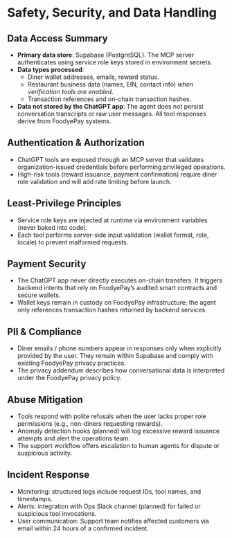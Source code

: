 # Safety, Security, and Data Handling

## Data Access Summary
- **Primary data store**: Supabase (PostgreSQL). The MCP server authenticates using service role keys stored in environment secrets.
- **Data types processed**:
  - Diner wallet addresses, emails, reward status.
  - Restaurant business data (names, EIN, contact info) *when verification tools are enabled*.
  - Transaction references and on-chain transaction hashes.
- **Data not stored by the ChatGPT app**: The agent does not persist conversation transcripts or raw user messages. All tool responses derive from FoodyePay systems.

## Authentication & Authorization
- ChatGPT tools are exposed through an MCP server that validates organization-issued credentials before performing privileged operations.
- High-risk tools (reward issuance, payment confirmation) require diner role validation and will add rate limiting before launch.

## Least-Privilege Principles
- Service role keys are injected at runtime via environment variables (never baked into code).
- Each tool performs server-side input validation (wallet format, role, locale) to prevent malformed requests.

## Payment Security
- The ChatGPT app never directly executes on-chain transfers. It triggers backend intents that rely on FoodyePay’s audited smart contracts and secure wallets.
- Wallet keys remain in custody on FoodyePay infrastructure; the agent only references transaction hashes returned by backend services.

## PII & Compliance
- Diner emails / phone numbers appear in responses only when explicitly provided by the user. They remain within Supabase and comply with existing FoodyePay privacy practices.
- The privacy addendum describes how conversational data is interpreted under the FoodyePay privacy policy.

## Abuse Mitigation
- Tools respond with polite refusals when the user lacks proper role permissions (e.g., non-diners requesting rewards).
- Anomaly detection hooks (planned) will log excessive reward issuance attempts and alert the operations team.
- The support workflow offers escalation to human agents for dispute or suspicious activity.

## Incident Response
- Monitoring: structured logs include request IDs, tool names, and timestamps.
- Alerts: integration with Ops Slack channel (planned) for failed or suspicious tool invocations.
- User communication: Support team notifies affected customers via email within 24 hours of a confirmed incident.
